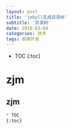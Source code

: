```yaml
---
layout: post
title: 'jekyll生成目录树'
subtitle: '目录树'
date: 2018-03-04
categories: 技术
tags: 前端开发
---
```


* TOC
{:toc}
# zjm

## zjm

```python
* TOC
{:toc}
```



